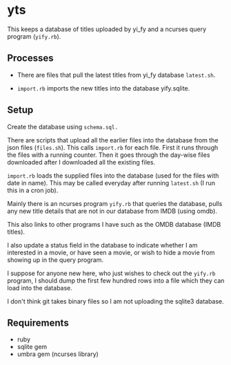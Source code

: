 # yts

This keeps a database of titles uploaded by yi_fy and a ncurses query program (`yify.rb`).

## Processes

 - There are files that pull the latest titles from yi_fy database `latest.sh`.

 - `import.rb` imports the new titles into the database yify.sqlite.

## Setup

Create the database using `schema.sql.`

There are scripts that upload all the earlier files into the database from the json files (`files.sh`).
This calls `import.rb` for each file. First it runs through the files with a running counter.
Then it goes through the day-wise files downloaded after I downloaded all the existing files.

`import.rb` loads the supplied files into the database (used for the files with date in name). This may be called everyday after running `latest.sh` (I run this in a cron job).

Mainly there is an ncurses program `yify.rb` that queries the database, pulls any new title details
that are not in our database from IMDB (using omdb).

This also links to other programs I have such as the OMDB database (IMDB titles). 

I also update a status field in the database to indicate whether I am interested in a movie, or have seen a movie, or wish to hide a movie from showing up in the query program.

I suppose for anyone new here, who just wishes to check out the `yify.rb` program, I should dump the first few hundred rows into a file which they can load into the database.

I don't think git takes binary files so I am not uploading the sqlite3 database.

## Requirements

- ruby
- sqlite gem
- umbra gem (ncurses library)
